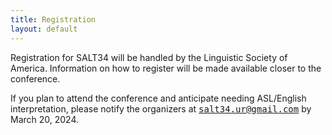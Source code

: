 ```yaml
---
title: Registration
layout: default
---
```

  
Registration for SALT34 will be handled by the Linguistic Society of America. Information on how to register will be made available closer to the conference.

<!-- Please follow the link below to find instructions and information for online registration. -->
  
<!-- <div style="text-align: center; margin-bottom: 1em;">
  <a href="https://www.linguisticsociety.org/event/semantics-and-linguistic-theory-salt-34" id="reg-button">Register Here</a>
</div> -->
  
If you plan to attend the conference and anticipate needing ASL/English interpretation, please notify the organizers at <span style="font-family: monospace">[salt34.ur@gmail.com](mailto:salt34.ur@gmail.com)</span> by March 20, 2024.
  
<!-- <hr/>

## Early registration

  Available online from February 20 &ndash; April 20.

<table class="reg">
  <tbody>
    <tr>
      <th>
      </th>
      <th>LSA Members</th>
      <th>Nonmembers</th>
    </tr>
    <tr>
      <td>Students</td>
      <td>$70</td>
      <td>$75</td>
    </tr>
    <tr>
      <td>All others</td>
      <td>$120</td>
      <td>$130</td>
    </tr>
  </tbody>
</table>
<br/>
<hr/>

## Late registration

Available online from April 21 &ndash; May 16, and then at SALT from May 17 &ndash; 19.

<table class="reg">
  <tbody>
    <tr>
      <th>
      </th>
      <th>LSA Members</th>
      <th>Nonmembers</th>
    </tr>
    <tr>
      <td>Students</td>
      <td>$90</td>
      <td>$90</td>
    </tr>
    <tr>
      <td>All others</td>
      <td>$150</td>
      <td>$160</td>
    </tr>
  </tbody>
</table> -->